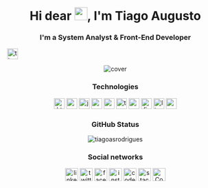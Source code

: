 <h1 align="center">Hi dear <img src="https://raw.githubusercontent.com/kaueMarques/kaueMarques/master/hi.gif" width="30px">, I'm Tiago Augusto</h1>
<h3 align="center">I'm a System Analyst & Front-End Developer</h3>

<p align="left"> 
  <img src="https://komarev.com/ghpvc/?username=tiagoasrodrigues" alt="tiagoasrodrigues"  height="25"/>
</p>

<p align="center">
  <img src=https://i.ibb.co/S6jpYPc/BANNER-TIAGO-FRONT-END-DEVELOPER-DESC-BORDER.png alt="cover" style="border-radius:5%">
</p>

<h3 align="center">Technologies</h3>
<p align="center">
<img src="https://cdn.jsdelivr.net/gh/devicons/devicon/icons/html5/html5-plain.svg" alt="html5"  width="25" height="25"/>
  <img src="https://cdn.jsdelivr.net/gh/devicons/devicon/icons/css3/css3-plain.svg" alt="css3"  width="25" height="25"/>
  <img src="https://cdn.jsdelivr.net/gh/devicons/devicon/icons/javascript/javascript-plain.svg" alt="javascript" width="25" height="25"/>
  <img src="https://cdn.jsdelivr.net/gh/devicons/devicon/icons/react/react-original.svg" alt="reactjs" width="25" height="25"/>
  <img src="https://i.ibb.co/NVZS8BJ/nextjs.png" alt="nextjs" width="25" height="25"/>
  <img src="https://cdn.jsdelivr.net/gh/devicons/devicon/icons/typescript/typescript-plain.svg" alt="typescript" width="25" height="25"/>
  <img src="https://cdn.jsdelivr.net/gh/devicons/devicon/icons/sass/sass-original.svg" alt="sass"  width="25" height="25"/>
  <img src="https://cdn.jsdelivr.net/gh/devicons/devicon/icons/firebase/firebase-plain.svg" alt="firebase" width="25" height="25"/>
  <img src="https://cdn.jsdelivr.net/gh/devicons/devicon/icons/linux/linux-original.svg" alt="linux" width="25" height="25"/>
  <img src="https://cdn.jsdelivr.net/gh/devicons/devicon/icons/canva/canva-original.svg" alt="canva" width="25" height="25"/>
</p>

<h3 align="center">GitHub Status</h3>

<p align="center"border="0">
<img src="https://github-readme-stats.vercel.app/api?username=tiagoasrodrigues&show_icons=true" alt="tiagoasrodrigues"/> 
</p>

<h3 align="center">Social networks</h3>

<p align="center">  
  <a href="https://www.linkedin.com/in/dev-tiago-augusto/" target="blank"><img align="center" src="https://i.ibb.co/Bzd7FPk/linkedin.png" alt="linkedin" border="0" height="30" width="30" /></a>
  <a href="https://twitter.com/tiagoasrodrigs" target="blank"><img align="center" src="https://i.ibb.co/SfgjdCw/twitter.png" alt="twitter" border="0" height="30" width="30" /></a>
  <a href="https://www.facebook.com/tiagoaugustodossantosrodrigues/" target="blank"><img align="center" src="https://i.ibb.co/f881qSD/facebook.png" alt="facebook" border="0" height="30" width="30" /></a>
  <a href="https://www.instagram.com/tiagoaugustosr/" target="blank"><img align="center" src="https://i.ibb.co/dQZJwCm/instagram.png" alt="instagram" border="0" height="30" width="30" /></a>
  <a href="https://codepen.io/tiagoasrodrigues" target="blank"><img align="center" src="https://i.ibb.co/FDpMkvx/codepen.png" alt="codepen" border="0" height="30" width="30" /></a>
  <a href="https://stackexchange.com/users/19998098/tiago-augusto" target="blank"><img align="center" img src="https://i.ibb.co/5BNRDzJ/stack-overflow.png" alt="stack-overflow" border="0" height="30" width="30" /></a>
  <a href="https://codesandbox.io/u/tiagoasrodrigues" target="blank"><img align="center" src="https://i.ibb.co/R07C9vr/Code-Sandbox.png" alt="Code-Sandbox" border="0" height="30" width="30" /></a>
</p>

 <!-- Add features
 ### Autor <a id="autor"> </a>

---
<a href="https://github.com/Seu-perfil" style="text-decoration: none;">
<img style="border-radius: 50%;" src="url-de-alguma-imagem-por-exemplo-do-github"/>

<br />
<span> Feito com ❤️ por Seu Nome 👋 Entre em contato! </span> 
</a> 
-->

<!--
- 📫 How to reach me **tiagoasrodrigues@protonmail.com** and <img border="" width="15" height="15" text-align="center" src="https://user-     images.githubusercontent.com/68797494/110377289-fd38a480-8032-11eb-8b3c-27450410686a.png"></a></center> @tiagoasrodrigues

**tiagoasrodrigues/tiagoasrodrigues** is a ✨ _special_ ✨ repository because its `README.md` (this file) appears on your GitHub profile.

Here are some ideas to get you started:

- 🔭 I’m currently working on ...
- 🌱 I’m currently learning ...
- 👯 I’m looking to collaborate on ...
- 🤔 I’m looking for help with ...
- 💬 Ask me about ...
- 📫 How to reach me: ...
- 😄 Pronouns: ...
- ⚡ Fun fact: ...

[![Instagram Badge](https://img.shields.io/badge/-tiagoaugustosr-black?style=flat-square&labelColor=black&logo=instagram&logoColor=white&link=https://www.instagram.com/tiagoaugustosr/)](https://www.instagram.com/tiagoaugustosr/) 
[![Linkedin Badge](https://img.shields.io/badge/-Tiago%20Augusto-black?style=flat-square&logo=Linkedin&logoColor=white&link=https://www.linkedin.com/in/dev-tiago-augusto/)](https://www.linkedin.com/in/dev-tiago-augusto/) 
-->
